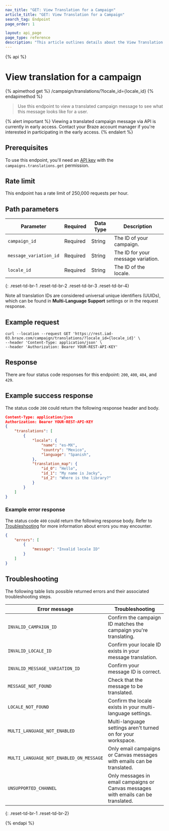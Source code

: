```yaml
---
nav_title: "GET: View Translation for a Campaign"
article_title: "GET: View Translation for a Campaign"
search_tag: Endpoint
page_order: 1

layout: api_page
page_type: reference
description: "This article outlines details about the View Translation for a campaign endpoint."
---
```


{% api %}
# View translation for a campaign
{% apimethod get %}
/campaign/translations/?locale_id={locale_id}
{% endapimethod %}

> Use this endpoint to view a translated campaign message to see what this message looks like for a user.

{% alert important %}
Viewing a translated campaign message via API is currently in early access. Contact your Braze account manager if you're interested in participating in the early access.
{% endalert %}

## Prerequisites

To use this endpoint, you'll need an [API key]({{site.baseurl}}/api/basics#rest-api-key/) with the `campaigns.translations.get` permission.

## Rate limit

This endpoint has a rate limit of 250,000 requests per hour.

## Path parameters

| Parameter | Required | Data Type | Description |
| --------- | ---------| --------- | ----------- |
|`campaign_id`| Required | String | The ID of your campaign. |
|`message_variation_id`| Required | String | The ID for your message variation. |
|`locale_id`| Required | String | The ID of the locale. |
{: .reset-td-br-1 .reset-td-br-2 .reset-td-br-3  .reset-td-br-4}

Note all translation IDs are considered universal unique identifiers (UUIDs), which can be found in **Multi-Language Support** settings or in the request response.

## Example request

```
curl --location --request GET 'https://rest.iad-03.braze.com/campaign/translations/?locale_id={locale_id}' \
--header 'Content-Type: application/json' \
--header 'Authorization: Bearer YOUR-REST-API-KEY'
```

## Response

There are four status code responses for this endpoint: `200`, `400`, `404`, and `429`.

## Example success response

The status code `200` could return the following response header and body.

```json
Content-Type: application/json
Authorization: Bearer YOUR-REST-API-KEY
{
	"translations": [
		{
			"locale": {
 				"name": "es-MX",
 				"country": "Mexico",
 				"language": "Spanish",
			},
			"translation_map": {
				"id_0": "Hello",
				"id_1": "My name is Jacky",
				"id_2": "Where is the library?"
			}
		}
	]
}
```

### Example error response

The status code `400` could return the following response body. Refer to [Troubleshooting](#troubleshooting) for more information about errors you may encounter.

```json
{
	"errors": [
		{
			"message": "Invalid locale ID"
		}
	]
}
```

## Troubleshooting

The following table lists possible returned errors and their associated troubleshooting steps.

| Error message                           | Troubleshooting                                                                    |
|-----------------------------------------|------------------------------------------------------------------------------------|
| `INVALID_CAMPAIGN_ID`                   | Confirm the campaign ID matches the campaign you're translating.                   |
| `INVALID_LOCALE_ID`                     | Confirm your locale ID exists in your message translation.                         |
| `INVALID_MESSAGE_VARIATION_ID`          | Confirm your message ID is correct.                                                |
| `MESSAGE_NOT_FOUND`                     | Check that the message to be translated.                                           |
| `LOCALE_NOT_FOUND`                      | Confirm the locale exists in your multi-language settings.                         |
| `MULTI_LANGUAGE_NOT_ENABLED`            | Multi-language settings aren't turned on for your workspace.                       |
| `MULTI_LANGUAGE_NOT_ENABLED_ON_MESSAGE` | Only email campaigns or Canvas messages with emails can be translated.             |
| `UNSUPPORTED_CHANNEL`                   | Only messages in email campaigns or Canvas messages with emails can be translated. |
{: .reset-td-br-1 .reset-td-br-2}

{% endapi %}